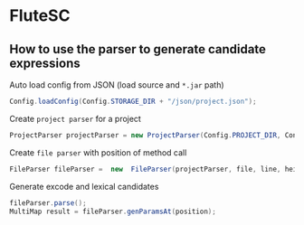 # FluteSC
## How to use the parser to generate candidate expressions
Auto load config from JSON (load source and `*.jar` path)
```java
Config.loadConfig(Config.STORAGE_DIR + "/json/project.json");
```

Create `project parser` for a project
```java
ProjectParser projectParser = new ProjectParser(Config.PROJECT_DIR, Config.SOURCE_PATH, Config.ENCODE_SOURCE, Config.CLASS_PATH, Config.JDT_LEVEL, Config.JAVA_VERSION);
```

Create `file parser` with position of method call
```java
FileParser fileParser =  new  FileParser(projectParser, file, line, height);
```

Generate excode and lexical candidates
```java
fileParser.parse(); 
MultiMap result = fileParser.genParamsAt(position);
```
